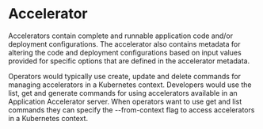 # Accelerator

Accelerators contain complete and runnable application code and/or deployment configurations.
The accelerator also contains metadata for altering the code and deployment configurations
based on input values provided for specific options that are defined in the accelerator metadata.

Operators would typically use create, update and delete commands for managing accelerators in a
Kubernetes context. Developers would use the list, get and generate commands for using accelerators
available in an Application Accelerator server. When operators want to use get and list commands
they can specify the --from-context flag to access accelerators in a Kubernetes context.
